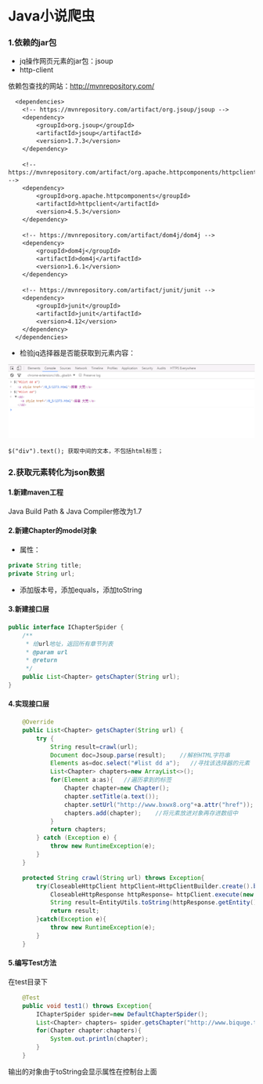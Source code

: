 # Java小说爬虫

### 1.依赖的jar包  

- jq操作网页元素的jar包：jsoup   
- http-client

依赖包查找的网站：http://mvnrepository.com/

```
  <dependencies>
	<!-- https://mvnrepository.com/artifact/org.jsoup/jsoup -->
	<dependency>
	    <groupId>org.jsoup</groupId>
	    <artifactId>jsoup</artifactId>
	    <version>1.7.3</version>
	</dependency>
	
	<!-- https://mvnrepository.com/artifact/org.apache.httpcomponents/httpclient -->
	<dependency>
	    <groupId>org.apache.httpcomponents</groupId>
	    <artifactId>httpclient</artifactId>
	    <version>4.5.3</version>
	</dependency>
	
	<!-- https://mvnrepository.com/artifact/dom4j/dom4j -->
	<dependency>
	    <groupId>dom4j</groupId>
	    <artifactId>dom4j</artifactId>
	    <version>1.6.1</version>
	</dependency>
	
	<!-- https://mvnrepository.com/artifact/junit/junit -->
	<dependency>
	    <groupId>junit</groupId>
	    <artifactId>junit</artifactId>
	    <version>4.12</version>
	</dependency>
  </dependencies>
```

- 检验jq选择器是否能获取到元素内容：  

![](../img/p02.png)  

``$("div").text(); 获取中间的文本，不包括html标签；``   

###    2.获取元素转化为json数据  

#### 1.新建maven工程    

Java Build Path & Java Compiler修改为1.7  

#### 2.新建Chapter的model对象   

- 属性：

```java
private String title;
private String url;
```
- 添加版本号，添加equals，添加toString

#### 3.新建接口层  

```java
public interface IChapterSpider {
	/**
	 * 给url地址，返回所有章节列表
	 * @param url
	 * @return
	 */
	public List<Chapter> getsChapter(String url);
}
```

#### 4.实现接口层   

```java
	@Override
	public List<Chapter> getsChapter(String url) {
		try {
			String result=crawl(url);
			Document doc=Jsoup.parse(result);    //解析HTML字符串
			Elements as=doc.select("#list dd a");   //寻找该选择器的元素
			List<Chapter> chapters=new ArrayList<>();
			for(Element a:as){   //遍历拿到的标签
				Chapter chapter=new Chapter();
				chapter.setTitle(a.text());
				chapter.setUrl("http://www.bxwx8.org"+a.attr("href"));
				chapters.add(chapter);    //将元素放进对象再存进数组中
			}
			return chapters;
		} catch (Exception e) {
			throw new RuntimeException(e);
		}
	}
```

```java
	protected String crawl(String url) throws Exception{
		try(CloseableHttpClient httpClient=HttpClientBuilder.create().build();    //设置代理服务器
			CloseableHttpResponse httpResponse= httpClient.execute(new HttpGet(url))){  //放进try里可以自动释放资源
			String result=EntityUtils.toString(httpResponse.getEntity());   //返回抓取的结果
			return result;
		}catch(Exception e){
			throw new RuntimeException(e);
		}
	}
```

#### 5.编写Test方法    

在test目录下   

```java
	@Test
	public void test1() throws Exception{
		IChapterSpider spider=new DefaultChapterSpider();
		List<Chapter> chapters= spider.getsChapter("http://www.biquge.tw/0_5/");
		for(Chapter chapter:chapters){
			System.out.println(chapter);
		}
	}
```

输出的对象由于toString会显示属性在控制台上面    







